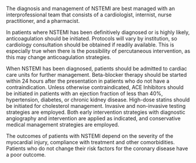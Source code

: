 The diagnosis and management of NSTEMI are best managed with an interprofessional team that consists of a cardiologist, internist, nurse practitioner, and a pharmacist.

In patients where NSTEMI has been definitively diagnosed or is highly likely, anticoagulation should be initiated. Protocols will vary by institution, so cardiology consultation should be obtained if readily available. This is especially true when there is the possibility of percutaneous intervention, as this may change anticoagulation strategies.

When NSTEMI has been diagnosed, patients should be admitted to cardiac care units for further management. Beta-blocker therapy should be started within 24 hours after the presentation in patients who do not have a contraindication. Unless otherwise contraindicated, ACE Inhibitors should be initiated in patients with an ejection fraction of less than 40%, hypertension, diabetes, or chronic kidney disease. High-dose statins should be initiated for cholesterol management. Invasive and non-invasive testing strategies are employed. Both early intervention strategies with diagnostic angiography and intervention are applied as indicated, and conservative medical management strategies are employed.

The outcomes of patients with NSTEMI depend on the severity of the myocardial injury, compliance with treatment and other comorbidities. Patients who do not change their risk factors for the coronary disease have a poor outcome.